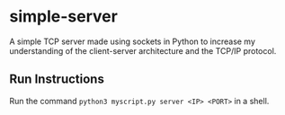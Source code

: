 # simple-server
A simple TCP server made using sockets in Python to increase my understanding of the client-server architecture and the TCP/IP protocol.

## Run Instructions

 Run the command `python3 myscript.py server <IP> <PORT>` in a shell.